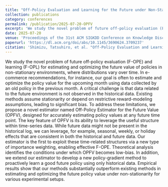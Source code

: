 ```yaml
---
title: "Off-Policy Evaluation and Learning for the Future under Non-Stationarity"
collection: publications
category: conferences
permalink: /publication/2025-07-20-OPFV
excerpt: 'We study the novel problem of future off-policy evaluation (F-OPE) and learning (F-OPL) for estimating and optimizing the future value of policies in non-stationary environments, where distributions vary over time.'
date: 2025-07-20
venue: 'Proceedings of the 31st ACM SIGKDD Conference on Knowledge Discovery and Data Mining'
paperurl: 'https://dl.acm.org/doi/abs/10.1145/3690624.3709237'
citation: 'Shimizu, Tatsuhiro, et al. "Off-Policy Evaluation and Learning for the Future under Non-Stationarity." Proceedings of the 31st ACM SIGKDD Conference on Knowledge Discovery and Data Mining V. 1. 2025.'
---
```


We study the novel problem of future off-policy evaluation (F-OPE) and learning (F-OPL) for estimating and optimizing the future value of policies in non-stationary environments, where distributions vary over time. In e-commerce recommendations, for instance, our goal is often to estimate and optimize the policy value for the upcoming month using data collected by an old policy in the previous month. A critical challenge is that data related to the future environment is not observed in the historical data. Existing methods assume stationarity or depend on restrictive reward-modeling assumptions, leading to significant bias. To address these limitations, we propose a novel estimator named Off-Policy Estimator for the Future Value (OPFV), designed for accurately estimating policy values at any future time point. The key feature of OPFV is its ability to leverage the useful structure within time-series data. While future data might not be present in the historical log, we can leverage, for example, seasonal, weekly, or holiday effects that are consistent in both the historical and future data. Our estimator is the first to exploit these time-related structures via a new type of importance weighting, enabling effective F-OPE. Theoretical analysis identifies the conditions under which OPFV becomes low-bias. In addition, we extend our estimator to develop a new policy-gradient method to proactively learn a good future policy using only historical data. Empirical results show that our methods substantially outperform existing methods in estimating and optimizing the future policy value under non-stationarity for various experimental setups.